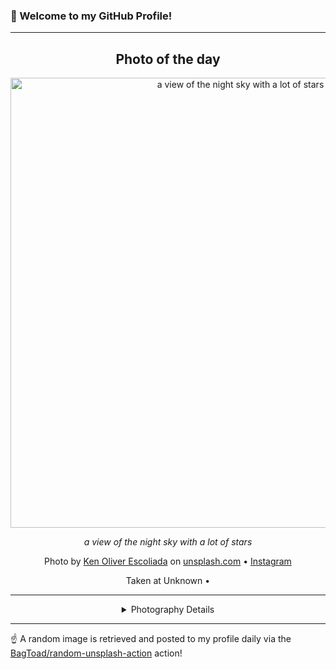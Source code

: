 ### 👋 Welcome to my GitHub Profile!

----
<div align="center">

## Photo of the day
  
  <a href="https://unsplash.com/photos/a-view-of-the-night-sky-with-a-lot-of-stars-7hWHIujJHV4"><img width="720" src="https://images.unsplash.com/photo-1652633669103-ec7c3f966aa1?crop=entropy&cs=tinysrgb&fit=max&fm=jpg&ixid=M3w1OTQ0OTd8MHwxfHJhbmRvbXx8fHx8fHx8fDE3NTgwMDMwNDZ8&ixlib=rb-4.1.0&q=80&w=1080" alt="a view of the night sky with a lot of stars"></a>
  
  <em>a view of the night sky with a lot of stars</em>
  
  <em></em>

  Photo by [Ken Oliver Escoliada](null) on [unsplash.com](https://unsplash.com/) • [Instagram](https://instagram.com/x_oliver_janiya_x)
  
  Taken at Unknown • 
  
  ---
  
<details>
<summary>Photography Details</summary>
  
| Parameter     | Value |
| ------------- | ----- |
| Camera Model  | null |
| Exposure Time | null |
| Aperture      | null |
| Focal Length  | null |
| ISO           | null |
| Location      | Unknown (null) |
| Coordinates   | Latitude null, Longitude null |

</details>

</div>

----

☝️ A random image is retrieved and posted to my profile daily via the [BagToad/random-unsplash-action](https://github.com/BagToad/random-unsplash-action) action!
